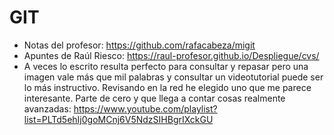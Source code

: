 # GIT

- Notas del profesor: https://github.com/rafacabeza/migit
- Apuntes de Raúl Riesco: https://raul-profesor.github.io/Despliegue/cvs/
- A veces lo escrito resulta perfecto para consultar y repasar pero una imagen vale más que mil palabras y consultar un videotutorial puede ser lo más instructivo. Revisando en la red he elegido uno que me parece interesante. Parte de cero y que llega a contar cosas realmente avanzadas: https://www.youtube.com/playlist?list=PLTd5ehIj0goMCnj6V5NdzSIHBgrIXckGU